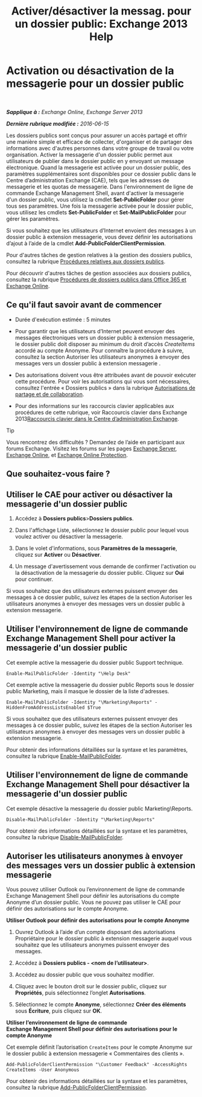 ﻿---
title: 'Activer/désactiver la messag. pour un dossier public: Exchange 2013 Help'
TOCTitle: Activation ou désactivation de la messagerie pour un dossier public
ms:assetid: 3d69f76d-ff3c-46c1-b962-6a1baa425d8a
ms:mtpsurl: https://technet.microsoft.com/fr-fr/library/Aa997560(v=EXCHG.150)
ms:contentKeyID: 50477967
ms.date: 04/24/2018
mtps_version: v=EXCHG.150
ms.translationtype: HT
---

# Activation ou désactivation de la messagerie pour un dossier public

 

_**Sapplique à :** Exchange Online, Exchange Server 2013_

_**Dernière rubrique modifiée :** 2016-06-15_

Les dossiers publics sont conçus pour assurer un accès partagé et offrir une manière simple et efficace de collecter, d'organiser et de partager des informations avec d'autres personnes dans votre groupe de travail ou votre organisation. Activer la messagerie d'un dossier public permet aux utilisateurs de publier dans le dossier public en y envoyant un message électronique. Quand la messagerie est activée pour un dossier public, des paramètres supplémentaires sont disponibles pour ce dossier public dans le Centre d’administration Exchange (CAE), tels que les adresses de messagerie et les quotas de messagerie. Dans l'environnement de ligne de commande Exchange Management Shell, avant d'activer la messagerie d'un dossier public, vous utilisez la cmdlet **Set-PublicFolder** pour gérer tous ses paramètres. Une fois la messagerie activée pour le dossier public, vous utilisez les cmdlets **Set-PublicFolder** et **Set-MailPublicFolder** pour gérer les paramètres.

Si vous souhaitez que les utilisateurs d’Internet envoient des messages à un dossier public à extension messagerie, vous devez définir les autorisations d’ajout à l’aide de la cmdlet **Add-PublicFolderClientPermission**.

Pour d'autres tâches de gestion relatives à la gestion des dossiers publics, consultez la rubrique [Procédures relatives aux dossiers publics](public-folder-procedures-exchange-2013-help.md).

Pour découvrir d'autres tâches de gestion associées aux dossiers publics, consultez la rubrique [Procédures de dossiers publics dans Office 365 et Exchange Online](https://technet.microsoft.com/fr-fr/library/jj966272\(v=exchg.150\)).

## Ce qu'il faut savoir avant de commencer

  - Durée d'exécution estimée : 5 minutes

  - Pour garantir que les utilisateurs d’Internet peuvent envoyer des messages électroniques vers un dossier public à extension messagerie, le dossier public doit disposer au minimum du droit d’accès *CreateItems* accordé au compte Anonyme. Pour connaître la procédure à suivre, consultez la section Autoriser les utilisateurs anonymes à envoyer des messages vers un dossier public à extension messagerie .

  - Des autorisations doivent vous être attribuées avant de pouvoir exécuter cette procédure. Pour voir les autorisations qui vous sont nécessaires, consultez l'entrée « Dossiers publics » dans la rubrique [Autorisations de partage et de collaboration](sharing-and-collaboration-permissions-exchange-2013-help.md).

  - Pour des informations sur les raccourcis clavier applicables aux procédures de cette rubrique, voir Raccourcis clavier dans Exchange 2013[Raccourcis clavier dans le Centre d’administration Exchange](keyboard-shortcuts-in-the-exchange-admin-center-exchange-online-protection-help.md).

> [!TIP]
> Vous rencontrez des difficultés ? Demandez de l’aide en participant aux forums Exchange. Visitez les forums sur les pages <a href="https://go.microsoft.com/fwlink/p/?linkid=60612">Exchange Server</a>, <a href="https://go.microsoft.com/fwlink/p/?linkid=267542">Exchange Online</a>, et <a href="https://go.microsoft.com/fwlink/p/?linkid=285351">Exchange Online Protection</a>.


## Que souhaitez-vous faire ?

## Utiliser le CAE pour activer ou désactiver la messagerie d'un dossier public

1.  Accédez à **Dossiers publics**\>**Dossiers publics**.

2.  Dans l'affichage Liste, sélectionnez le dossier public pour lequel vous voulez activer ou désactiver la messagerie.

3.  Dans le volet d'informations, sous **Paramètres de la messagerie**, cliquez sur **Activer** ou **Désactiver**.

4.  Un message d'avertissement vous demande de confirmer l'activation ou la désactivation de la messagerie du dossier public. Cliquez sur **Oui** pour continuer.

Si vous souhaitez que des utilisateurs externes puissent envoyer des messages à ce dossier public, suivez les étapes de la section Autoriser les utilisateurs anonymes à envoyer des messages vers un dossier public à extension messagerie.

## Utiliser l'environnement de ligne de commande Exchange Management Shell pour activer la messagerie d'un dossier public

Cet exemple active la messagerie du dossier public Support technique.

    Enable-MailPublicFolder -Identity "\Help Desk"

Cet exemple active la messagerie du dossier public Reports sous le dossier public Marketing, mais il masque le dossier de la liste d'adresses.

    Enable-MailPublicFolder -Identity "\Marketing\Reports" -HiddenFromAddressListsEnabled $True

Si vous souhaitez que des utilisateurs externes puissent envoyer des messages à ce dossier public, suivez les étapes de la section Autoriser les utilisateurs anonymes à envoyer des messages vers un dossier public à extension messagerie.

Pour obtenir des informations détaillées sur la syntaxe et les paramètres, consultez la rubrique [Enable-MailPublicFolder](https://technet.microsoft.com/fr-fr/library/aa998824\(v=exchg.150\)).

## Utiliser l'environnement de ligne de commande Exchange Management Shell pour désactiver la messagerie d'un dossier public

Cet exemple désactive la messagerie du dossier public Marketing\\Reports.

    Disable-MailPublicFolder -Identity "\Marketing\Reports"

Pour obtenir des informations détaillées sur la syntaxe et les paramètres, consultez la rubrique [Disable-MailPublicFolder](https://technet.microsoft.com/fr-fr/library/bb123781\(v=exchg.150\)).

## Autoriser les utilisateurs anonymes à envoyer des messages vers un dossier public à extension messagerie

Vous pouvez utiliser Outlook ou l’environnement de ligne de commande Exchange Management Shell pour définir les autorisations du compte Anonyme d’un dossier public. Vous ne pouvez pas utiliser le CAE pour définir des autorisations sur le compte Anonyme.

**Utiliser Outlook pour définir des autorisations pour le compte Anonyme**

1.  Ouvrez Outlook à l’aide d’un compte disposant des autorisations Propriétaire pour le dossier public à extension messagerie auquel vous souhaitez que les utilisateurs anonymes puissent envoyer des messages.

2.  Accédez à **Dossiers publics - \<nom de l’utilisateur\>**.

3.  Accédez au dossier public que vous souhaitez modifier.

4.  Cliquez avec le bouton droit sur le dossier public, cliquez sur **Propriétés**, puis sélectionnez l’onglet **Autorisations**.

5.  Sélectionnez le compte **Anonyme**, sélectionnez **Créer des éléments** sous **Écriture**, puis cliquez sur **OK**.

**Utiliser l’environnement de ligne de commande Exchange Management Shell pour définir des autorisations pour le compte Anonyme**

Cet exemple définit l’autorisation `CreateItems` pour le compte Anonyme sur le dossier public à extension messagerie « Commentaires des clients ».

    Add-PublicFolderClientPermission "\Customer Feedback" -AccessRights CreateItems -User Anonymous

Pour obtenir des informations détaillées sur la syntaxe et les paramètres, consultez la rubrique [Add-PublicFolderClientPermission](https://technet.microsoft.com/fr-fr/library/bb124743\(v=exchg.150\)).

